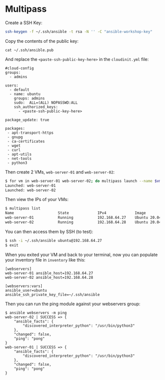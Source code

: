 # Multipass

Create a SSH Key:

```bash
ssh-keygen -f ~/.ssh/ansible -t rsa -N '' -C "ansible-workshop-key"
```

Copy the contents of the public key:

```
cat ~/.ssh/ansible.pub
```

And replace the `<paste-ssh-public-key-here>` in the `cloudinit.yml` file:

```
#cloud-config
groups:
  - admins

users:
  - default
  - name: ubuntu
    groups: admins
    sudo:  ALL=(ALL) NOPASSWD:ALL
    ssh_authorized_keys:
      - <paste-ssh-public-key-here> 

package_update: true

packages:
 - apt-transport-https
 - gnupg
 - ca-certificates
 - wget
 - curl
 - apt-utils
 - net-tools
 - python3
```

Then create 2 VMs, `web-server-01` and `web-server-02`:

```bash
$ for vm in web-server-01 web-server-02; do multipass launch --name $vm --cpus 1 --mem 512M --disk 8G --cloud-init cloudinit.yml focal; done
Launched: web-server-01
Launched: web-server-02
```

Then view the IPs of your VMs:

```bash
$ multipass list
Name                    State             IPv4             Image
web-server-01           Running           192.168.64.27    Ubuntu 20.04 LTS
web-server-02           Running           192.168.64.28    Ubuntu 20.04 LTS
```

You can then access them by SSH (to test):

```bash
$ ssh -i ~/.ssh/ansible ubuntu@192.168.64.27
$ exit
```

When you exited your VM and back to your terminal, now you can populate your inventory file in `inventory` like this:

```
[webservers]
web-server-01 ansible_host=192.168.64.27
web-server-02 ansible_host=192.168.64.28

[webservers:vars]
ansible_user=ubuntu
ansible_ssh_private_key_file=~/.ssh/ansible
```

Then you can run the ping module against your webservers group:

```
$ ansible webservers -m ping
web-server-02 | SUCCESS => {
    "ansible_facts": {
        "discovered_interpreter_python": "/usr/bin/python3"
    },
    "changed": false,
    "ping": "pong"
}
web-server-01 | SUCCESS => {
    "ansible_facts": {
        "discovered_interpreter_python": "/usr/bin/python3"
    },
    "changed": false,
    "ping": "pong"
}
```
